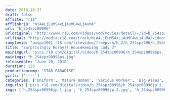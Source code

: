 ```yaml
---
date: 2018-10-27
draft: false
affsite: "r18"
afflinkr18: "NjA4LjEuMS4xLjAuMC4wLjAuMA"
url: "h_254spz00996"
urloriginal: "http://www.r18.com/videos/vod/movies/detail/-/id=h_254spz00996"
urlfinal: "http://media.r18.com/track/NjA4LjEuMS4xLjAuMC4wLjAuMA/videos/vod/movies/detail/-/id=h_254spz00996"
samplevid: "awspv3001.r18.com/litevideo/freepv/h/h_2/h_254spz996/h_254spz996_dmb_w.mp4"
title: "Surprisingly Horny!! Housekeeping Lady 3"
mainimgurl: "pics.r18.com/digital/video/h_254spz00996/h_254spz00996ps.jpg"
mainimgs: "h_254spz00996ps.jpg"
releasedate: "June 20, 2018"
duration: 128
productioncomp: "STAR PARADISE"
girls: ['----']
categories: ['Uniform', 'Mature Woman', 'Various Worker', 'Big Asses', 'Hi-Def']
imgurls: ['pics.r18.com/digital/video/h_254spz00996/h_254spz00996jp-1.jpg', 'pics.r18.com/digital/video/h_254spz00996/h_254spz00996jp-2.jpg', 'pics.r18.com/digital/video/h_254spz00996/h_254spz00996jp-3.jpg', 'pics.r18.com/digital/video/h_254spz00996/h_254spz00996jp-4.jpg', 'pics.r18.com/digital/video/h_254spz00996/h_254spz00996jp-5.jpg', 'pics.r18.com/digital/video/h_254spz00996/h_254spz00996jp-6.jpg', 'pics.r18.com/digital/video/h_254spz00996/h_254spz00996jp-7.jpg', 'pics.r18.com/digital/video/h_254spz00996/h_254spz00996jp-8.jpg', 'pics.r18.com/digital/video/h_254spz00996/h_254spz00996jp-9.jpg', 'pics.r18.com/digital/video/h_254spz00996/h_254spz00996jp-10.jpg', 'pics.r18.com/digital/video/h_254spz00996/h_254spz00996jp-11.jpg', 'pics.r18.com/digital/video/h_254spz00996/h_254spz00996jp-12.jpg', 'pics.r18.com/digital/video/h_254spz00996/h_254spz00996jp-13.jpg', 'pics.r18.com/digital/video/h_254spz00996/h_254spz00996jp-14.jpg', 'pics.r18.com/digital/video/h_254spz00996/h_254spz00996jp-15.jpg', 'pics.r18.com/digital/video/h_254spz00996/h_254spz00996jp-16.jpg', 'pics.r18.com/digital/video/h_254spz00996/h_254spz00996jp-17.jpg', 'pics.r18.com/digital/video/h_254spz00996/h_254spz00996jp-18.jpg', 'pics.r18.com/digital/video/h_254spz00996/h_254spz00996jp-19.jpg', 'pics.r18.com/digital/video/h_254spz00996/h_254spz00996jp-20.jpg']
imgs: ['h_254spz00996jp-1.jpg', 'h_254spz00996jp-2.jpg', 'h_254spz00996jp-3.jpg', 'h_254spz00996jp-4.jpg', 'h_254spz00996jp-5.jpg', 'h_254spz00996jp-6.jpg', 'h_254spz00996jp-7.jpg', 'h_254spz00996jp-8.jpg', 'h_254spz00996jp-9.jpg', 'h_254spz00996jp-10.jpg', 'h_254spz00996jp-11.jpg', 'h_254spz00996jp-12.jpg', 'h_254spz00996jp-13.jpg', 'h_254spz00996jp-14.jpg', 'h_254spz00996jp-15.jpg', 'h_254spz00996jp-16.jpg', 'h_254spz00996jp-17.jpg', 'h_254spz00996jp-18.jpg', 'h_254spz00996jp-19.jpg', 'h_254spz00996jp-20.jpg']
---
```

